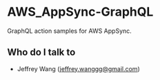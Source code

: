 # AWS_AppSync-GraphQL
GraphQL action samples for AWS AppSync.
## Who do I talk to <a name = "author"></a>
- Jeffrey Wang (jeffrey.wanggg@gmail.com)

